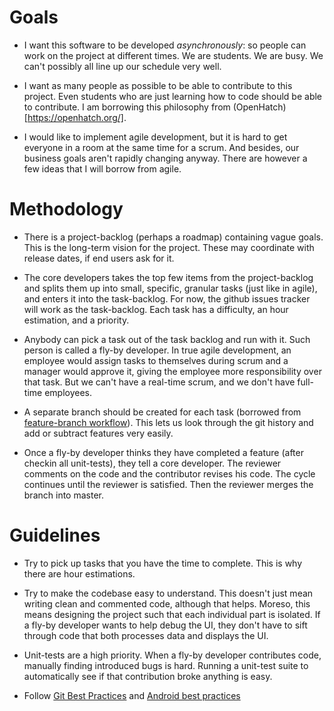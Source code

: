 # Goals

- I want this software to be developed _asynchronously_: so people can work on the project at different times. We are students. We are busy. We can't possibly all line up our schedule very well.

- I want as many people as possible to be able to contribute to this project. Even students who are just learning how to code should be able to contribute. I am borrowing this philosophy from (OpenHatch)[https://openhatch.org/].

- I would like to implement agile development, but it is hard to get everyone in a room at the same time for a scrum. And besides, our business goals aren't rapidly changing anyway. There are however a few ideas that I will borrow from agile.

# Methodology

- There is a project-backlog (perhaps a roadmap) containing vague goals. This is the long-term vision for the project. These may coordinate with release dates, if end users ask for it.

- The core developers takes the top few items from the project-backlog and splits them up into small, specific, granular tasks (just like in agile), and enters it into the task-backlog. For now, the github issues tracker will work as the task-backlog. Each task has a difficulty, an hour estimation, and a priority.

- Anybody can pick a task out of the task backlog and run with it. Such person is called a fly-by developer. In true agile development, an employee would assign tasks to themselves during scrum and a manager would approve it, giving the employee more responsibility over that task. But we can't have a real-time scrum, and we don't have full-time employees.

- A separate branch should be created for each task (borrowed from [feature-branch workflow](https://www.atlassian.com/git/tutorials/comparing-workflows/feature-branch-workflow)). This lets us look through the git history and add or subtract features very easily.

- Once a fly-by developer thinks they have completed a feature (after checkin all unit-tests), they tell a core developer. The reviewer comments on the code and the contributor revises his code. The cycle continues until the reviewer is satisfied. Then the reviewer merges the branch into master.

# Guidelines

- Try to pick up tasks that you have the time to complete. This is why there are hour estimations.

- Try to make the codebase easy to understand. This doesn't just mean writing clean and commented code, although that helps. Moreso, this means designing the project such that each individual part is isolated. If a fly-by developer wants to help debug the UI, they don't have to sift through code that both processes data and displays the UI.

- Unit-tests are a high priority. When a fly-by developer contributes code, manually finding introduced bugs is hard. Running a unit-test suite to automatically see if that contribution broke anything is easy.

- Follow [Git Best Practices](https://sethrobertson.github.io/GitBestPractices/) and [Android best practices](https://github.com/futurice/android-best-practices)
